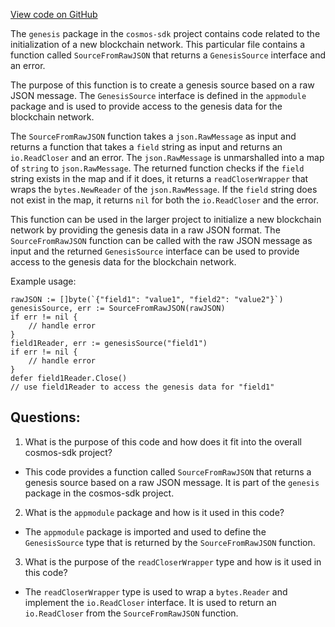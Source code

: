 [View code on GitHub](https://github.com/cosmos/cosmos-sdk/blob/main/core/genesis/source.go)

The `genesis` package in the `cosmos-sdk` project contains code related to the initialization of a new blockchain network. This particular file contains a function called `SourceFromRawJSON` that returns a `GenesisSource` interface and an error. 

The purpose of this function is to create a genesis source based on a raw JSON message. The `GenesisSource` interface is defined in the `appmodule` package and is used to provide access to the genesis data for the blockchain network. 

The `SourceFromRawJSON` function takes a `json.RawMessage` as input and returns a function that takes a `field` string as input and returns an `io.ReadCloser` and an error. The `json.RawMessage` is unmarshalled into a map of `string` to `json.RawMessage`. The returned function checks if the `field` string exists in the map and if it does, it returns a `readCloserWrapper` that wraps the `bytes.NewReader` of the `json.RawMessage`. If the `field` string does not exist in the map, it returns `nil` for both the `io.ReadCloser` and the error.

This function can be used in the larger project to initialize a new blockchain network by providing the genesis data in a raw JSON format. The `SourceFromRawJSON` function can be called with the raw JSON message as input and the returned `GenesisSource` interface can be used to provide access to the genesis data for the blockchain network. 

Example usage:

```
rawJSON := []byte(`{"field1": "value1", "field2": "value2"}`)
genesisSource, err := SourceFromRawJSON(rawJSON)
if err != nil {
    // handle error
}
field1Reader, err := genesisSource("field1")
if err != nil {
    // handle error
}
defer field1Reader.Close()
// use field1Reader to access the genesis data for "field1"
```
## Questions: 
 1. What is the purpose of this code and how does it fit into the overall cosmos-sdk project?
- This code provides a function called `SourceFromRawJSON` that returns a genesis source based on a raw JSON message. It is part of the `genesis` package in the cosmos-sdk project.

2. What is the `appmodule` package and how is it used in this code?
- The `appmodule` package is imported and used to define the `GenesisSource` type that is returned by the `SourceFromRawJSON` function.

3. What is the purpose of the `readCloserWrapper` type and how is it used in this code?
- The `readCloserWrapper` type is used to wrap a `bytes.Reader` and implement the `io.ReadCloser` interface. It is used to return an `io.ReadCloser` from the `SourceFromRawJSON` function.